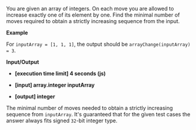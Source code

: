 You are given an array of integers. On each move you are allowed to increase exactly one of its element by one. Find the minimal number of moves required to obtain a strictly increasing sequence from the input.

__Example__

For `inputArray = [1, 1, 1]`, the output should be
`arrayChange(inputArray) = 3`.

__Input/Output__

* __[execution time limit] 4 seconds (js)__

* __[input] array.integer inputArray__

* __[output] integer__

The minimal number of moves needed to obtain a strictly increasing sequence from `inputArray`.
It's guaranteed that for the given test cases the answer always fits signed `32`-bit integer type.